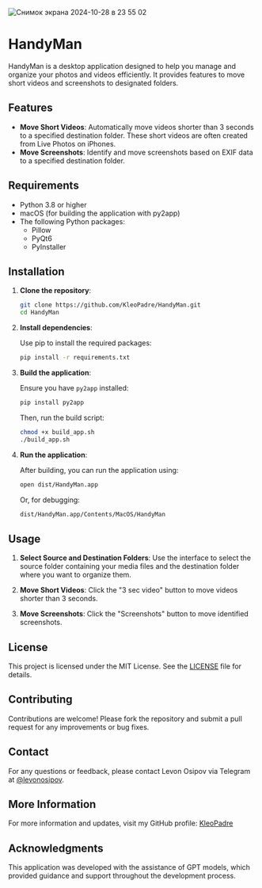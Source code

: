 ![Снимок экрана 2024-10-28 в 23 55 02](https://github.com/user-attachments/assets/2018ca09-13b7-442c-b8d8-243cef524eb2)



# HandyMan

HandyMan is a desktop application designed to help you manage and organize your photos and videos efficiently. It provides features to move short videos and screenshots to designated folders.

## Features

- **Move Short Videos**: Automatically move videos shorter than 3 seconds to a specified destination folder. These short videos are often created from Live Photos on iPhones.
- **Move Screenshots**: Identify and move screenshots based on EXIF data to a specified destination folder.

## Requirements

- Python 3.8 or higher
- macOS (for building the application with py2app)
- The following Python packages:
  - Pillow
  - PyQt6
  - PyInstaller

## Installation

1. **Clone the repository**:

   ```bash
   git clone https://github.com/KleoPadre/HandyMan.git
   cd HandyMan
   ```

2. **Install dependencies**:

   Use pip to install the required packages:

   ```bash
   pip install -r requirements.txt
   ```

3. **Build the application**:

   Ensure you have `py2app` installed:

   ```bash
   pip install py2app
   ```

   Then, run the build script:

   ```bash
   chmod +x build_app.sh
   ./build_app.sh
   ```

4. **Run the application**:

   After building, you can run the application using:

   ```bash
   open dist/HandyMan.app
   ```

   Or, for debugging:

   ```bash
   dist/HandyMan.app/Contents/MacOS/HandyMan
   ```

## Usage

1. **Select Source and Destination Folders**: Use the interface to select the source folder containing your media files and the destination folder where you want to organize them.

2. **Move Short Videos**: Click the "3 sec video" button to move videos shorter than 3 seconds.

3. **Move Screenshots**: Click the "Screenshots" button to move identified screenshots.

## License

This project is licensed under the MIT License. See the [LICENSE](LICENSE) file for details.

## Contributing

Contributions are welcome! Please fork the repository and submit a pull request for any improvements or bug fixes.

## Contact

For any questions or feedback, please contact Levon Osipov via Telegram at [@levonosipov](http://t.me/levonosipov).

## More Information

For more information and updates, visit my GitHub profile: [KleoPadre](https://github.com/KleoPadre)

## Acknowledgments

This application was developed with the assistance of GPT models, which provided guidance and support throughout the development process.
